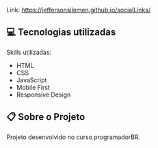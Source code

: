Link: https://jeffersonsilemen.github.io/socialLinks/ <br>

## :computer: Tecnologias utilizadas
Skills utilizadas:

- HTML
- CSS
- JavaScript
- Mobile First
- Responsive Design

## :clipboard: Sobre o Projeto

Projeto desenvolvido no curso programadorBR.<br>
